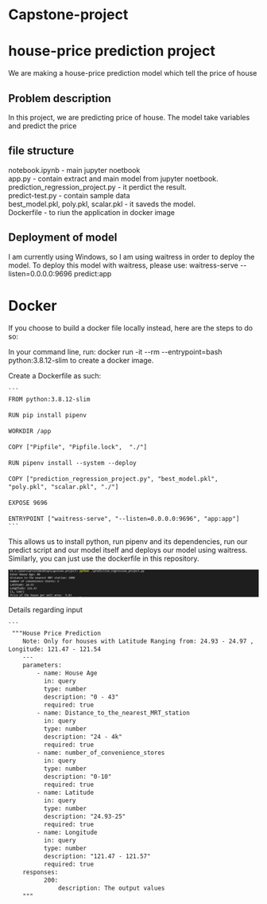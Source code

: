 # Capstone-project

# house-price prediction project

We are making a house-price prediction model which tell the price of house

## Problem description

In this project, we are predicting price of house. The model take variables and predict the price

## file structure

notebook.ipynb - main jupyter noetbook <br />
app.py - contain extract and main model from jupyter noetbook.  <br />
prediction_regression_project.py - it perdict the result. <br /> 
predict-test.py - contain sample data <br /> 
best_model.pkl, poly.pkl, scalar.pkl - it saveds the model. <br />
Dockerfile - to riun the application in docker image

## Deployment of model

I am currently using Windows, so I am using waitress in order to deploy the model. To deploy this model with waitress, please use: waitress-serve --listen=0.0.0.0:9696 predict:app

# Docker

If you choose to build a docker file locally instead, here are the steps to do so:

In your command line, run: docker run -it --rm --entrypoint=bash python:3.8.12-slim to create a docker image.

Create a Dockerfile as such:
````
```
FROM python:3.8.12-slim

RUN pip install pipenv

WORKDIR /app

COPY ["Pipfile", "Pipfile.lock",  "./"]

RUN pipenv install --system --deploy

COPY ["prediction_regression_project.py", "best_model.pkl", "poly.pkl", "scalar.pkl", "./"]

EXPOSE 9696

ENTRYPOINT ["waitress-serve", "--listen=0.0.0.0:9696", "app:app"]
```
````
This allows us to install python, run pipenv and its dependencies, run our predict script and our model itself and deploys our model using waitress. Similarly, you can just use the dockerfile in this repository.

![Test Image 4](https://github.com/Arvind644/Capstone-project/blob/main/a.png)

Details regarding input
````
```
 """House Price Prediction
    Note: Only for houses with Latitude Ranging from: 24.93 - 24.97 , Longitude: 121.47 - 121.54
    ---
    parameters:
        - name: House Age
          in: query
          type: number
          description: "0 - 43"
          required: true
        - name: Distance_to_the_nearest_MRT_station
          in: query
          type: number
          description: "24 - 4k"
          required: true
        - name: number_of_convenience_stores
          in: query
          type: number
          description: "0-10"
          required: true
        - name: Latitude
          in: query
          type: number
          description: "24.93-25"
          required: true
        - name: Longitude
          in: query
          type: number
          description: "121.47 - 121.57"
          required: true
    responses:
          200:
              description: The output values
    """
````
```

